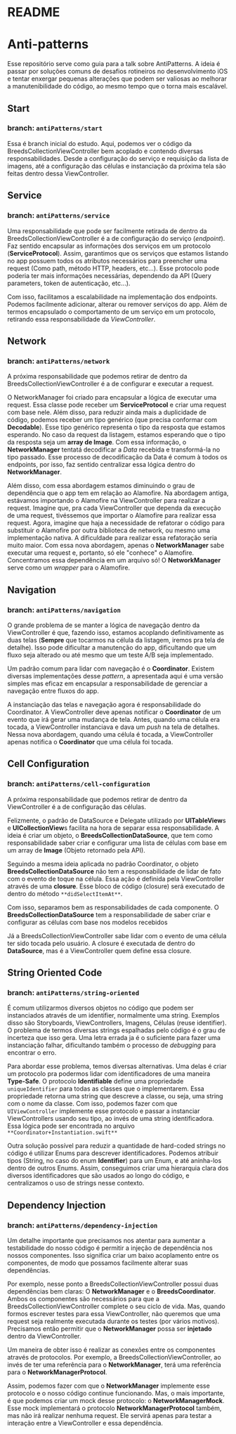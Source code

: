 # README

# Anti-patterns

Esse repositório serve como guia para a talk sobre AntiPatterns. A ideia é passar por soluções comuns de desafios rotineiros no desenvolvimento iOS e tentar enxergar pequenas alterações que podem ser valiosas ao melhorar a manutenibilidade do código, ao mesmo tempo que o torna mais escalável. 

## Start

### branch: `antiPatterns/start`

Essa é branch inicial do estudo. Aqui, podemos ver o código da BreedsCollectionViewController bem acoplado e contendo diversas responsabilidades. Desde a configuração do serviço e requisição da lista de imagens, até a configuração das células e instanciação da próxima tela são feitas dentro dessa ViewController. 

## Service

### branch: `antiPatterns/service`

Uma responsabilidade que pode ser facilmente retirada de dentro da BreedsCollectionViewController é a de configuração do serviço (*endpoint*). Faz sentido encapsular as informações dos serviços em um protocolo (**ServiceProtocol**). Assim, garantimos que os serviços que estamos listando no app possuem todos os atributos necessários para preencher uma request (Como path, método HTTP, headers, etc...). Esse protocolo pode poderia ter mais informações necessárias, dependendo da API (Query parameters, token de autenticação, etc...).

Com isso, facilitamos a escalabilidade na implementação dos endpoints. Podemos facilmente adicionar, alterar ou remover serviços do app. Além de termos encapsulado o comportamento de um serviço em um protocolo, retirando essa responsabilidade da *ViewController*.

## Network

### branch: `antiPatterns/network`

A próxima responsabilidade que podemos retirar de dentro da BreedsCollectionViewController é a de configurar e executar a request. 

O NetworkManager foi criado para encapsular a lógica de executar uma request. Essa classe pode receber um **ServiceProtocol** e criar uma request com base nele. Além disso, para reduzir ainda mais a duplicidade de código, podemos receber um tipo genérico (que precisa conformar com **Decodable**). Esse tipo genérico representa o tipo da resposta que estamos esperando. No caso da request da listagem, estamos esperando que o tipo da resposta seja um **array de Image**. Com essa informação, o **NetworkManager** tentatá decodificar a *Data* recebida e transformá-la no tipo passado. Esse processo de decodificação da Data é comum à todos os endpoints, por isso, faz sentido centralizar essa lógica dentro do **NetworkManager**.

Além disso, com essa abordagem estamos diminuindo o grau de dependência que o app tem em relação ao Alamofire. Na abordagem antiga, estávamos importando o Alamofire na ViewController para realizar a request. Imagine que, pra cada ViewController que dependa da execução de uma request, tivéssemos que importar o Alamofire para realizar essa request. Agora, imagine que haja a necessidade de refatorar o código para substituir o Alamofire por outra biblioteca de network, ou mesmo uma implementação nativa. A dificuldade para realizar essa refatoração seria muito maior. Com essa nova abordagem, apenas o **NetworkManager** sabe executar uma request e, portanto, só ele "conhece" o Alamofire. Concentramos essa dependência em um arquivo só!  O **NetworkManager** serve como um *wrapper* para o Alamofire.

## Navigation

### branch: `antiPatterns/navigation`

O grande problema de se manter a lógica de navegação dentro da ViewController é que, fazendo isso, estamos acoplando definitivamente as duas telas (**Sempre** que tocarmos na célula da listagem, iremos pra tela de detalhe). Isso pode dificultar a manutenção do app, dificultando que um fluxo seja alterado ou até mesmo que um teste A/B seja implementado.

Um padrão comum para lidar com navegação é o **Coordinator**. Existem diversas implementações desse *pattern*, a apresentada aqui é uma versão simples mas eficaz em encapsular a responsabilidade de gerenciar a navegação entre fluxos do app.

A instanciação das telas e navegação agora é responsabilidade do Coordinator. A ViewController deve apenas notificar o **Coordinator** de um evento que irá gerar uma mudança de tela. Antes, quando uma célula era tocada, a ViewController instanciava e dava um *push* na tela de detalhes. Nessa nova abordagem, quando uma célula é tocada, a ViewController apenas notifica o **Coordinator** que uma célula foi tocada.

## Cell Configuration

### branch: `antiPatterns/cell-configuration`

A próxima responsabilidade que podemos retirar de dentro da ViewController é a de configuração das células. 

Felizmente, o padrão de DataSource e Delegate utilizado por **UITableView**s e **UICollectionView**s facilita na hora de separar essa responsabilidade. A ideia é criar um objeto, o **BreedsCollectionDataSource**, que tem como responsabilidade saber criar e configurar uma lista de células com base em um array de **Image** (Objeto retornado pela API).

Seguindo a mesma ideia aplicada no padrão Coordinator, o objeto **BreedsCollectionDataSource** não tem a responsabilidade de lidar de fato com o evento de toque na célula. Essa ação é definida pela ViewController através de uma **closure**. Esse bloco de código (closure) será executado de dentro do método `**didSelectItemAt**`.

Com isso, separamos bem as responsabilidades de cada componente. O **BreedsCollectionDataSource**  tem a responsabilidade de saber criar e configurar as células com base nos modelos recebidos

Já a BreedsCollectionViewController sabe lidar com o evento de uma célula ter sido tocada pelo usuário. A closure é executada de dentro do **DataSource**, mas é a ViewController quem define essa closure.

## String Oriented Code

### branch: `antiPatterns/string-oriented`

É comum utilizarmos diversos objetos no código que podem ser instanciados através de um identifier, normalmente uma string. Exemplos disso são Storyboards, ViewControllers, Imagens, Células (reuse identifier). O problema de termos diversas strings espalhadas pelo código é o grau de incerteza que isso gera. Uma letra errada ja é o suficiente para fazer uma instanciação falhar, dificultando também o processo de *debugging* para encontrar o erro.

Para abordar esse problema, temos diversas alternativas. Uma delas é criar um protocolo pra podermos lidar com identificadores de uma maneira **Type-Safe**. O protocolo **Identifiable** define uma propriedade `uniqueIdentifier` para todas as classes que o implementarem. Essa propriedade retorna uma string que descreve a classe, ou seja, uma string com o nome da classe. Com isso, podemos fazer com que `UIViewController` implemente esse protocolo e passar a instanciar ViewControllers usando seu tipo, ao invés de uma string identificadora. Essa lógica pode ser encontrada no arquivo `**Coordinator+Instantiation.swift**`

Outra solução possível para reduzir a quantidade de hard-coded strings no código é utilizar Enums para descrever identificadores. Podemos atribuir tipos (String, no caso do enum **Identifier**) para um Enum, e até aninha-los dentro de outros Enums. Assim, conseguimos criar uma hierarquia clara dos diversos identificadores que são usados ao longo do código, e centralizamos o uso de strings nesse contexto.

## Dependency Injection

### branch: `antiPatterns/dependency-injection`

Um detalhe importante que precisamos nos atentar para aumentar a testabilidade do nosso código é permitir a injeção de dependência nos nossos componentes. Isso significa criar um baixo acoplamento entre os componentes, de modo que possamos facilmente alterar suas dependências. 

Por exemplo, nesse ponto a BreedsCollectionViewController possui duas dependências bem claras: O **NetworkManager** e o **BreedsCoordinator**. Ambos os componentes são necessários para que a BreedsCollectionViewController complete o seu ciclo de vida. Mas, quando formos escrever testes para essa ViewController, não queremos que uma request seja realmente executada durante os testes (por vários motivos). Precisamos então permitir que o **NetworkManager** possa ser **injetado** dentro da ViewController.

Um maneira de obter isso é realizar as conexões entre os componentes através de protocolos. Por exemplo, a BreedsCollectionViewController, ao invés de ter uma referência para o **NetworkManager**, terá uma referência para o **NetworkManagerProtocol**.

Assim, podemos fazer com que o **NetworkManager** implemente esse protocolo e o nosso código continue funcionando. Mas, o mais importante, é que podemos criar um mock desse protocolo:  o **NetworkManagerMock**. Esse mock implementará o protocolo **NetworkManagerProtocol** também, mas não irá realizar nenhuma request. Ele servirá apenas para testar a interação entre a ViewController e essa dependência.
